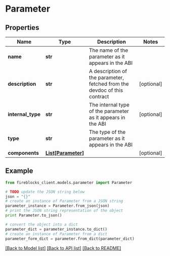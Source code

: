 # Parameter


## Properties

Name | Type | Description | Notes
------------ | ------------- | ------------- | -------------
**name** | **str** | The name of the parameter as it appears in the ABI | 
**description** | **str** | A description of the parameter, fetched from the devdoc of this contract | [optional] 
**internal_type** | **str** | The internal type of the parameter as it appears in the ABI | [optional] 
**type** | **str** | The type of the parameter as it appears in the ABI | 
**components** | [**List[Parameter]**](Parameter.md) |  | [optional] 

## Example

```python
from fireblocks_client.models.parameter import Parameter

# TODO update the JSON string below
json = "{}"
# create an instance of Parameter from a JSON string
parameter_instance = Parameter.from_json(json)
# print the JSON string representation of the object
print Parameter.to_json()

# convert the object into a dict
parameter_dict = parameter_instance.to_dict()
# create an instance of Parameter from a dict
parameter_form_dict = parameter.from_dict(parameter_dict)
```
[[Back to Model list]](../README.md#documentation-for-models) [[Back to API list]](../README.md#documentation-for-api-endpoints) [[Back to README]](../README.md)


